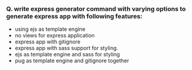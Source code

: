 ### Q. write express generator command with varying options to generate express app with following features:

- using ejs as template engine
- no views for express application
- express app with gitignore
- express app with sass support for styling.
- ejs as template engine and sass for styling
- pug as template engine and gitignore together
